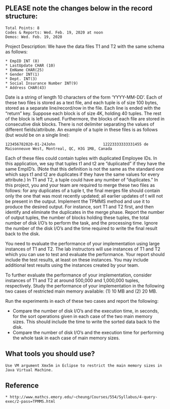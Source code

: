 ## PLEASE note the changes below in the record structure:
```
Total Points: 8
Codes & Reports: Wed. Feb. 19, 2020 at noon  
Demos: Wed. Feb. 19, 2020  
```
Project Description: We have the data files T1 and T2 with the same schema as follows:
  ```
  * EmpID INT (8) 
  * LastUpdate CHAR (10)
  * EmName CHAR(25)
  * Gender INT(1)
  * Dept. INT(3)
  * Social Insurance Number INT(9)
  * Address CHAR(43)
  ```

Date is a string of length 10 characters of the form ‘YYYY-MM-DD’. Each of these two files is stored as a text file, and each tuple is of size 100 bytes, stored as a separate line/record/row in the file. Each line is ended with the “return” key. Suppose each block is of size 4K, holding 40 tuples. The rest of the block is left unused. Furthermore, the blocks of each file are stored in consecutive disk blocks. There is not delimiter separating the values of different fields/attribute. An example of a tuple in these files is as follows (but would be on a single line):
```
123456782020-01-24John                     12223333333331455 de Maisonneuve West, Montreal, QC, H3G 1M8, Canada
```
Each of these files could contain tuples with duplicated Employee IDs. In this application, we say that tuples t1 and t2 are “duplicated” if they have the same EmpID’s. (Note that this definition is not the same as the standard one which says t1 and t2 are duplicates if they have the same values for every attribute.) In T1 and T2, a tuple could have any number of “duplicates.” In this project, you and your team are required to merge these two files as follows: for any duplicates of a tuple t, the final merges file should contain only the one that was most recently updated; all earlier updates of t will not be present in the output. Implement the TPMMS method and use it to produce the desired output. For instance, sort T1 and T2 first, and then identify and eliminate the duplicates in the merge phase. Report the number of output tuples, the number of blocks holding these tuples, the total number of disk I/O’s to perform the task, and the processing time. Ignore the number of the disk I/O’s and the time required to write the final result back to the disk. 

You need to evaluate the performance of your implementation using large instances of T1 and T2. The lab instructors will use instances of T1 and T2 which you can use to test and evaluate the performance. Your report should include the test results, at least on these instances.  You may include additional test results using the instances created by your team. 

To further evaluate the performance of your implementation, consider instances of T1 and T2 at around 500,000 and 1,000,000 tuples, respectively. Study the performance of your implementation in the following two cases of restricted main memory available: (1) 10 MB and (2) 20 MB.

Run the experiments in each of these two cases and report the following:
* Compare the number of disk I/O’s and the execution time, in seconds, for the sort operations given in each case of the two main memory sizes. This should include the time to write the sorted data back to the disk.
* Compare the number of disk I/O’s and the execution time for performing the whole task in each case of main memory sizes.


## What tools you should use?  
```
Use VM argument Xmx5m in Eclipse to restrict the main memory sizes in Java Virtual Machine. 
```

## Reference 
 ```
 * http://www.mathcs.emory.edu/~cheung/Courses/554/Syllabus/4-query-exec/2-pass=TPMMS.html
```
